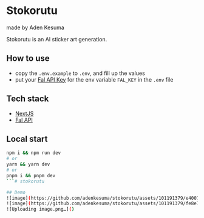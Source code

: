 # Stokorutu 

made by Aden Kesuma

Stokorutu is an AI sticker art generation.

## How to use

- copy the `.env.example` to `.env`, and fill up the values
- put your [Fal API Key](https://fal.ai/) for the env variable `FAL_KEY` in the `.env` file

## Tech stack

- [NextJS](https://nextjs.org/)
- [Fal API](https://fal.ai/)

## Local start

```bash
npm i && npm run dev
# or
yarn && yarn dev
# or
pnpm i && pnpm dev
```# stokorutu

## Demo
![image](https://github.com/adenkesuma/stokorutu/assets/101191379/e40070d1-7474-4602-8527-728d13887c71)
![image](https://github.com/adenkesuma/stokorutu/assets/101191379/fe8e7960-60d3-49fc-b5a7-314511a2e2b1)
![Uploading image.png…]()



